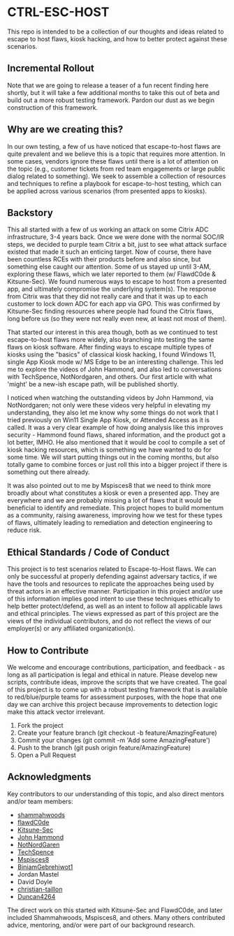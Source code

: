 # CTRL-ESC-HOST

This repo is intended to be a collection of our thoughts and ideas related to escape to host flaws, kiosk hacking, and how to better protect against these scenarios.  

## Incremental Rollout

Note that we are going to release a teaser of a fun recent finding here shortly, but it will take a few additional months to take this out of beta and build out a more robust testing framework. Pardon our dust as we begin construction of this framework.

## Why are we creating this?

In our own testing, a few of us have noticed that escape-to-host flaws are quite prevalent and we believe this is a topic that requires more attention. In some cases, vendors ignore these flaws until there is a lot of attention on the topic (e.g., customer tickets from red team engagements or large public dialog related to something). We seek to assemble a collection of resources and techniques to refine a playbook for escape-to-host testing, which can be applied across various scenarios (from presented apps to kiosks).  

## Backstory

This all started with a few of us working an attack on some Citrix ADC infrastructure, 3-4 years back. Once we were done with the normal SOC/IR steps, we decided to purple team Citrix a bit, just to see what attack surface existed that made it such an enticing target. Now of course, there have been countless RCEs with their products before and also since, but something else caught our attention. Some of us stayed up until 3-AM, exploring these flaws, which we later reported to them (w/ FlawdC0de & Kitsune-Sec). We found numerous ways to escape to host from a presented app, and ultimately compromise the underlying system(s). The response from Citrix was that they did not really care and that it was up to each customer to lock down ADC for each app via GPO. This was confirmed by Kitsune-Sec finding resources where people had found the Citrix flaws, long before us (so they were not really even new, at least not most of them).

That started our interest in this area though, both as we continued to test escape-to-host flaws more widely, also branching into testing the same flaws on kiosk software. After finding ways to escape multiple types of kiosks using the "basics" of classical kiosk hacking, I found Windows 11, single App Kiosk mode w/ MS Edge to be an interesting challenge. This led me to explore the videos of John Hammond, and also led to conversations with TechSpence, NotNordgaren, and others. Our first article with what 'might' be a new-ish escape path, will be published shortly.
 
I noticed when watching the outstanding videos by John Hammond, via NotNordgaren; not only were these videos very helpful in elevating my understanding, they also let me know why some things do not work that I tried previously on Win11 Single App Kiosk, or Attended Access as it is called. It was a very clear example of how doing analysis like this improves security - Hammond found flaws, shared information, and the product got a lot better, IMHO. He also mentioned that it would be cool to compile a set of kiosk hacking resources, which is something we have wanted to do for some time. We will start putting things out in the coming months, but also totally game to combine forces or just roll this into a bigger project if there is something out there already.  

It was also pointed out to me by Mspisces8 that we need to think more broadly about what constitutes a kiosk or even a presented app. They are everywhere and we are probably missing a lot of flaws that it would be beneficial to identify and remediate. This project hopes to build momentum as a community, raising awareness, improving how we test for these types of flaws, ultimately leading to remediation and detection engineering to reduce risk.  

## Ethical Standards / Code of Conduct

This project is to test scenarios related to Escape-to-Host flaws.  We can only be successful at properly defending against adversary tactics, if we have the tools and resources to replicate the approaches being used by threat actors in an effective manner. Participation in this project and/or use of this information implies good intent to use these techniques ethically to help better protect/defend, as well as an intent to follow all applicable laws and ethical principles. The views expressed as part of this project are the views of the individual contributors, and do not reflect the views of our employer(s) or any affiliated organization(s).  

## How to Contribute

We welcome and encourage contributions, participation, and feedback - as long as all participation is legal and ethical in nature. Please develop new scripts, contribute ideas, improve the scripts that we have created. The goal of this project is to come up with a robust testing framework that is available to red/blue/purple teams for assessment purposes, with the hope that one day we can archive this project because improvements to detection logic make this attack vector irrelevant.

1. Fork the project
2. Create your feature branch (git checkout -b feature/AmazingFeature)
3. Commit your changes (git commit -m 'Add some AmazingFeature')
4. Push to the branch (git push origin feature/AmazingFeature)
5. Open a Pull Request

## Acknowledgments

Key contributors to our understanding of this topic, and also direct mentors and/or team members:

- [shammahwoods](https://github.com/shammahwoods)
- [flawdC0de](https://github.com/flawdC0de)
- [Kitsune-Sec](https://github.com/Kitsune-Sec)
- [John Hammond](https://github.com/JohnHammond)
- [NotNordGaren](https://x.com/NotNordgaren)
- [TechSpence](https://github.com/techspence)
- [Mspisces8](https://x.com/mspisces8)
- [BiniamGebrehiwot1](https://github.com/BiniamGebrehiwot1)
- Jordan Mastel
- David Doyle
- [christian-taillon](https://github.com/christian-taillon)
- [Duncan4264](https://github.com/Duncan4264)

The direct work on this started with Kitsune-Sec and FlawdC0de, and later included Shammahwoods, Mspisces8, and others. Many others contributed advice, mentoring, and/or were part of our background research. 


